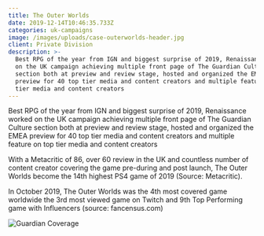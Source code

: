 ```yaml
---
title: The Outer Worlds
date: 2019-12-14T10:46:35.733Z
categories: uk-campaigns
image: /images/uploads/case-outerworlds-header.jpg
client: Private Division
description: >-
  Best RPG of the year from IGN and biggest surprise of 2019, Renaissance worked
  on the UK campaign achieving multiple front page of The Guardian Culture
  section both at preview and review stage, hosted and organized the EMEA
  preview for 40 top tier media and content creators and multiple feature on top
  tier media and content creators
---
```

Best RPG of the year from IGN and biggest surprise of 2019, Renaissance worked on the UK campaign achieving multiple front page of The Guardian Culture section both at preview and review stage, hosted and organized the EMEA preview for 40 top tier media and content creators and multiple feature on top tier media and content creators

With a Metacritic of 86, over 60 review in the UK and countless number of content creator covering the game pre-during and post launch, The Outer Worlds become the 14th highest PS4 game of 2019 (Source: Metacritic). 

In October 2019, The Outer Worlds was the 4th most covered game worldwide the 3rd most viewed game on Twitch and 9th Top Performing game with Influencers (source: fancensus.com)

![Guardian Coverage](/images/uploads/case-outerworlds-img.jpg "Guardian Coverage")
